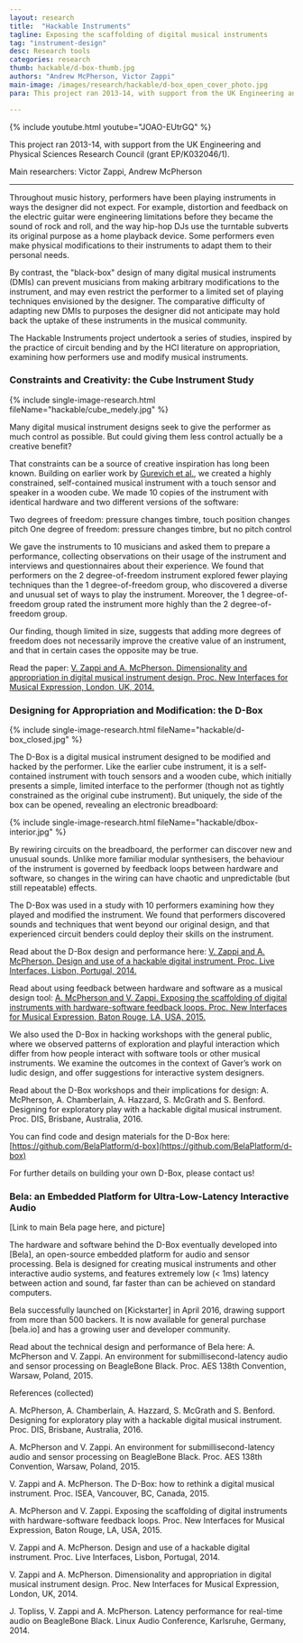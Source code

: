 ```yaml
---
layout: research
title:  "Hackable Instruments"
tagline: Exposing the scaffolding of digital musical instruments
tag: "instrument-design"
desc: Research tools
categories: research
thumb: hackable/d-box-thumb.jpg
authors: "Andrew McPherson, Victor Zappi"
main-image: /images/research/hackable/d-box_open_cover_photo.jpg
para: This project ran 2013-14, with support from the UK Engineering and Physical Sciences Research Council (grant EP/K032046/1).

---
```


{% include youtube.html youtube="JOAO-EUtrGQ" %}

This project ran 2013-14, with support from the UK Engineering and Physical Sciences Research Council (grant EP/K032046/1).

Main researchers: Victor Zappi, Andrew McPherson

----

Throughout music history, performers have been playing instruments in ways the designer did not expect. For example, distortion and feedback on the electric guitar were engineering limitations before they became the sound of rock and roll, and the way hip-hop DJs use the turntable subverts its original purpose as a home playback device. Some performers even make physical modifications to their instruments to adapt them to their personal needs.

By contrast, the "black-box" design of many digital musical instruments (DMIs) can prevent musicians from making arbitrary modifications to the instrument, and may even restrict the performer to a limited set of playing techniques envisioned by the designer. The comparative difficulty of adapting new DMIs to purposes the designer did not anticipate may hold back the uptake of these instruments in the musical community.

The Hackable Instruments project undertook a series of studies, inspired by the practice of circuit bending and by the HCI literature on appropriation, examining how performers use and modify musical instruments.

### Constraints and Creativity: the Cube Instrument Study

{% include single-image-research.html fileName="hackable/cube_medely.jpg" %}

Many digital musical instrument designs seek to give the performer as much control as possible. But could giving them less control actually be a creative benefit?

That constraints can be a source of creative inspiration has long been known. Building on earlier work by [Gurevich et al.](http://www.nime.org/proceedings/2010/nime2010_106.pdf), we created a highly constrained, self-contained musical instrument with a touch sensor and speaker in a wooden cube. We made 10 copies of the instrument with identical hardware and two different versions of the software:

Two degrees of freedom: pressure changes timbre, touch position changes pitch
One degree of freedom: pressure changes timbre, but no pitch control

We gave the instruments to 10 musicians and asked them to prepare a performance, collecting observations on their usage of the instrument and interviews and questionnaires about their experience. We found that performers on the 2 degree-of-freedom instrument explored fewer playing techniques than the 1 degree-of-freedom group, who discovered a diverse and unusual set of ways to play the instrument. Moreover, the 1 degree-of-freedom group rated the instrument more highly than the 2 degree-of-freedom group.

Our finding, though limited in size, suggests that adding more degrees of freedom does not necessarily improve the creative value of an instrument, and that in certain cases the opposite may be true.

Read the paper:  [V. Zappi and A. McPherson. Dimensionality and appropriation in digital musical instrument design. Proc. New Interfaces for Musical Expression, London, UK, 2014.](http://www.eecs.qmul.ac.uk/~andrewm/zappi_nime2014.pdf)

### Designing for Appropriation and Modification: the D-Box

{% include single-image-research.html fileName="hackable/d-box_closed.jpg" %}

The D-Box is a digital musical instrument designed to be modified and hacked by the performer. Like the earlier cube instrument, it is a self-contained instrument with touch sensors and a wooden cube, which initially presents a simple, limited interface to the performer (though not as tightly constrained as the original cube instrument). But uniquely, the side of the box can be opened, revealing an electronic breadboard:

{% include single-image-research.html fileName="hackable/dbox-interior.jpg" %}

By rewiring circuits on the breadboard, the performer can discover new and unusual sounds. Unlike more familiar modular synthesisers, the behaviour of the instrument is governed by feedback loops between hardware and software, so changes in the wiring can have chaotic and unpredictable (but still repeatable) effects.

The D-Box was used in a study with 10 performers examining how they played and modified the instrument. We found that performers discovered sounds and techniques that went beyond our original design, and that experienced circuit benders could deploy their skills on the instrument. 

Read about the D-Box design and performance here: [V. Zappi and A. McPherson. Design and use of a hackable digital instrument. Proc. Live Interfaces, Lisbon, Portugal, 2014.](https://www.eecs.qmul.ac.uk/~andrewm/zappi_icli14.pdf)

Read about using feedback between hardware and software as a musical design tool: [A. McPherson and V. Zappi. Exposing the scaffolding of digital instruments with hardware-software feedback loops. Proc. New Interfaces for Musical Expression, Baton Rouge, LA, USA, 2015.](https://nime2015.lsu.edu/proceedings/258/0258-paper.pdf) 

We also used the D-Box in hacking workshops with the general public, where we observed patterns of exploration and playful interaction which differ from how people interact with software tools or other musical instruments. We examine the outcomes in the context of Gaver’s work on ludic design, and offer suggestions for interactive system designers.

Read about the D-Box workshops and their implications for design: A. McPherson, A. Chamberlain, A. Hazzard, S. McGrath and S. Benford. Designing for exploratory play with a hackable digital musical instrument. Proc. DIS, Brisbane, Australia, 2016.

You can find code and design materials for the D-Box here: [https://github.com/BelaPlatform/d-box](https://github.com/BelaPlatform/d-box)

For further details on building your own D-Box, please contact us!

### Bela: an Embedded Platform for Ultra-Low-Latency Interactive Audio

[Link to main Bela page here, and picture]

The hardware and software behind the D-Box eventually developed into [Bela], an open-source embedded platform for audio and sensor processing. Bela is designed for creating musical instruments and other interactive audio systems, and features extremely low (< 1ms) latency between action and sound, far faster than can be achieved on standard computers.

Bela successfully launched on [Kickstarter] in April 2016, drawing support from more than 500 backers. It is now available for general purchase [bela.io] and has a growing user and developer community.

Read about the technical design and performance of Bela here: A. McPherson and V. Zappi. An environment for submillisecond-latency audio and sensor processing on BeagleBone Black. Proc. AES 138th Convention, Warsaw, Poland, 2015.


References (collected)

A. McPherson, A. Chamberlain, A. Hazzard, S. McGrath and S. Benford. Designing for exploratory play with a hackable digital musical instrument. Proc. DIS, Brisbane, Australia, 2016.

A. McPherson and V. Zappi. An environment for submillisecond-latency audio and sensor processing on BeagleBone Black. Proc. AES 138th Convention, Warsaw, Poland, 2015.

 V. Zappi and A. McPherson. The D-Box: how to rethink a digital musical instrument. Proc. ISEA, Vancouver, BC, Canada, 2015.

A. McPherson and V. Zappi. Exposing the scaffolding of digital instruments with hardware-software feedback loops. Proc. New Interfaces for Musical Expression, Baton Rouge, LA, USA, 2015. 

V. Zappi and A. McPherson. Design and use of a hackable digital instrument. Proc. Live Interfaces, Lisbon, Portugal, 2014.

 V. Zappi and A. McPherson. Dimensionality and appropriation in digital musical instrument design. Proc. New Interfaces for Musical Expression, London, UK, 2014. 

J. Topliss, V. Zappi and A. McPherson. Latency performance for real-time audio on BeagleBone Black. Linux Audio Conference, Karlsruhe, Germany, 2014.
 
